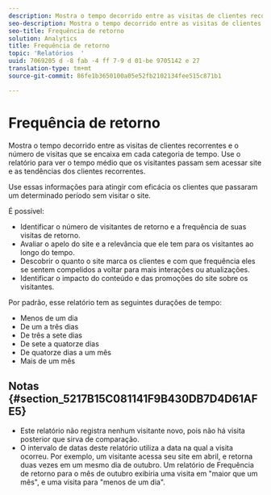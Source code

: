 ```yaml
---
description: Mostra o tempo decorrido entre as visitas de clientes recorrentes e o número de visitas que se encaixa em cada categoria de tempo. Use o relatório para ver o tempo médio que os visitantes passam sem acessar site e as tendências dos clientes recorrentes.
seo-description: Mostra o tempo decorrido entre as visitas de clientes recorrentes e o número de visitas que se encaixa em cada categoria de tempo. Use o relatório para ver o tempo médio que os visitantes passam sem acessar o site e as tendências dos clientes recorrentes.
seo-title: Frequência de retorno
solution: Analytics
title: Frequência de retorno
topic: 'Relatórios  '
uuid: 7069205 d -8 fab -4 ff 7-9 d 01-be 9705142 e 27
translation-type: tm+mt
source-git-commit: 86fe1b3650100a05e52fb2102134fee515c871b1

---
```



# Frequência de retorno

Mostra o tempo decorrido entre as visitas de clientes recorrentes e o número de visitas que se encaixa em cada categoria de tempo. Use o relatório para ver o tempo médio que os visitantes passam sem acessar site e as tendências dos clientes recorrentes.

Use essas informações para atingir com eficácia os clientes que passaram um determinado período sem visitar o site.

É possível:

* Identificar o número de visitantes de retorno e a frequência de suas visitas de retorno.
* Avaliar o apelo do site e a relevância que ele tem para os visitantes ao longo do tempo.
* Descobrir o quanto o site marca os clientes e com que frequência eles se sentem compelidos a voltar para mais interações ou atualizações.
* Identificar o impacto do conteúdo e das promoções do site sobre os visitantes.

Por padrão, esse relatório tem as seguintes durações de tempo:

* Menos de um dia
* De um a três dias
* De três a sete dias
* De sete a quatorze dias
* De quatorze dias a um mês
* Mais de um mês

## Notas {#section_5217B15C081141F9B430DB7D4D61AFE5}

* Este relatório não registra nenhum visitante novo, pois não há visita posterior que sirva de comparação.
* O intervalo de datas deste relatório utiliza a data na qual a visita ocorreu. Por exemplo, um visitante acessa seu site em abril, e retorna duas vezes em um mesmo dia de outubro. Um relatório de Frequência de retorno para o mês de outubro exibiria uma visita em "maior que um mês", e uma visita para "menos de um dia".

